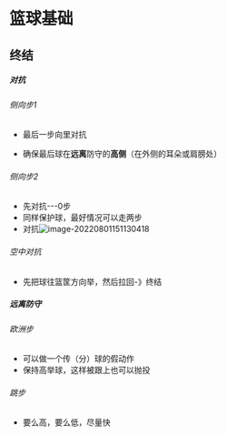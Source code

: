 # 篮球基础

## 终结

##### 对抗

###### 侧向步1

- 最后一步向里对抗

- 确保最后球在**远离**防守的**高侧**（在外侧的耳朵或肩膀处）

###### 侧向步2

- 先对抗---0步
- 同样保护球，最好情况可以走两步
- 对抗![image-20220801151130418](C:\Users\lenovo\AppData\Roaming\Typora\typora-user-images\image-20220801151130418.png)

###### 空中对抗

- 先把球往篮筐方向举，然后拉回-》终结

##### 远离防守

###### 欧洲步

- 可以做一个传（分）球的假动作
- 保持高举球，这样被跟上也可以抛投

###### 跳步

- 要么高，要么低，尽量快